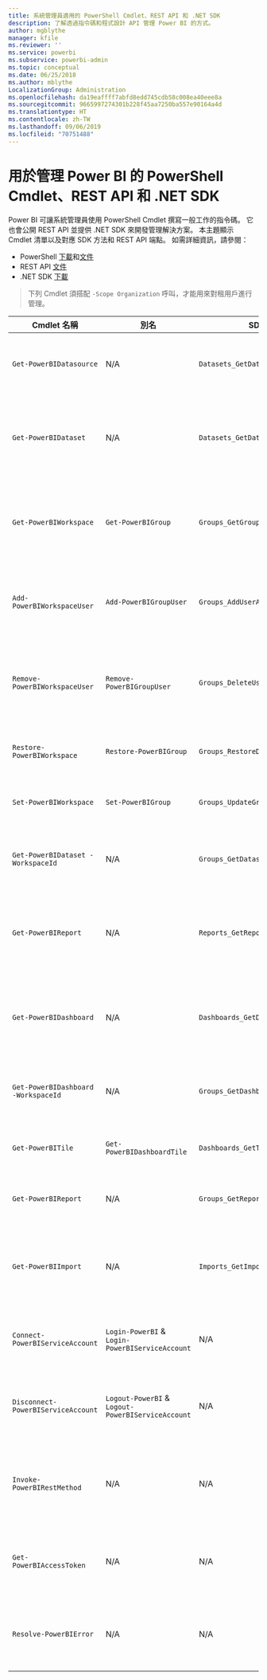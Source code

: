 ```yaml
---
title: 系統管理員適用的 PowerShell Cmdlet、REST API 和 .NET SDK
description: 了解透過指令碼和程式設計 API 管理 Power BI 的方式。
author: mgblythe
manager: kfile
ms.reviewer: ''
ms.service: powerbi
ms.subservice: powerbi-admin
ms.topic: conceptual
ms.date: 06/25/2018
ms.author: mblythe
LocalizationGroup: Administration
ms.openlocfilehash: da19eaffff7abfd8edd745cdb58c008ea40eee8a
ms.sourcegitcommit: 9665997274301b228f45aa7250ba557e90164a4d
ms.translationtype: HT
ms.contentlocale: zh-TW
ms.lasthandoff: 09/06/2019
ms.locfileid: "70751488"
---
```

# <a name="powershell-cmdlets-rest-apis-and-net-sdk-for-power-bi-administration"></a>用於管理 Power BI 的 PowerShell Cmdlet、REST API 和 .NET SDK
Power BI 可讓系統管理員使用 PowerShell Cmdlet 撰寫一般工作的指令碼。 它也會公開 REST API 並提供 .NET SDK 來開發管理解決方案。 本主題顯示 Cmdlet 清單以及對應 SDK 方法和 REST API 端點。 如需詳細資訊，請參閱：

- PowerShell [下載](https://www.powershellgallery.com/packages/MicrosoftPowerBIMgmt/)和[文件](https://docs.microsoft.com/powershell/power-bi/overview?view=powerbi-ps)
- REST API [文件](https://docs.microsoft.com/rest/api/power-bi/admin)
- .NET SDK [下載](https://www.nuget.org/packages/Microsoft.PowerBI.Api/)

> 下列 Cmdlet 須搭配 `-Scope Organization` 呼叫，才能用來對租用戶進行管理。

| **Cmdlet 名稱** | **別名** | **SDK 方法** | **REST API 端點** | **描述** |
| --- | --- | --- | --- | --- |
| `Get-PowerBIDatasource` | N/A | `Datasets_GetDataSourcesAsAdmin` | /v1.0/myorg/admin/datasets/{datasetkey}/datasources | 取得指定資料集的資料來源。 |
| `Get-PowerBIDataset` | N/A | `Datasets_GetDatasetsAsAdmin` | /v1.0/myorg/admin/datasets | 取得 Power BI 租用戶中的完整資料集清單。 |
| `Get-PowerBIWorkspace` | `Get-PowerBIGroup` | `Groups_GetGroupsAsAdmin` | /v1.0/myorg/admin/groups | 取得 Power BI 租用戶中的完整工作區清單。 |
| `Add-PowerBIWorkspaceUser` | `Add-PowerBIGroupUser` | `Groups_AddUserAsAdmin` | /v1.0/myorg/admin/groups/{groupId}/users | 將使用者新增為指定工作區的成員。 |
| `Remove-PowerBIWorkspaceUser` | `Remove-PowerBIGroupUser` | `Groups_DeleteUserAsAdmin` | /v1.0/myorg/admin/groups/{groupId}/users/{user} | 從指定工作區的成員資格清單中移除使用者。 |
| `Restore-PowerBIWorkspace` |`Restore-PowerBIGroup` | `Groups_RestoreDeletedGroupAsAdmin` | /v1.0/myorg/admin/groups/{groupId}/restore | 還原已刪除的工作區。 |
| `Set-PowerBIWorkspace` |`Set-PowerBIGroup` | `Groups_UpdateGroupAsAdmin` | /v1.0/myorg/admin/groups/{groupId} | 更新指定工作區的屬性。 |
| `Get-PowerBIDataset -WorkspaceId` | N/A | `Groups_GetDatasetsAsAdmin` | /v1.0/myorg/admin/groups/{group\_id}/datasets | 取得指定工作區內的資料集。 |
| `Get-PowerBIReport` | N/A | `Reports_GetReportsAsAdmin` | /v1.0/myorg/admin/reports | 取得 Power BI 租用戶中的完整報表清單。 |
| `Get-PowerBIDashboard` | N/A | `Dashboards_GetDashboardsAsAdmin` | /v1.0/myorg/admin/dashboards | 取得 Power BI 租用戶中的完整儀表板清單。 |
| `Get-PowerBIDashboard -WorkspaceId` | N/A | `Groups_GetDashboardsAsAdmin` | /v1.0/myorg/admin/groups/{group\_id}/dashboards | 取得指定工作區內的儀表板。 |
| `Get-PowerBITile` | `Get-PowerBIDashboardTile` | `Dashboards_GetTilesAsAdmin` | /v1.0/myorg/admin/dashboards/{dashboard\_id}/tiles | 取得指定儀表板的圖格。 |
| `Get-PowerBIReport` | N/A | `Groups_GetReportsAsAdmin` | /v1.0/myorg/admin/groups/{group\_id}/reports | 取得指定工作區內的報表。 |
| `Get-PowerBIImport` | N/A | `Imports_GetImportsAsAdmin` | /v1.0/myorg/admin/imports | 取得 Power BI 租用戶中的完整匯入清單。 |
| `Connect-PowerBIServiceAccount` | `Login-PowerBI` &  `Login-PowerBIServiceAccount` | N/A | N/A | 登入 Power BI 並啟動工作階段。 |
| `Disconnect-PowerBIServiceAccount` | `Logout-PowerBI` & `Logout-PowerBIServiceAccount` | N/A | N/A | 登出 Power BI 並關閉現有工作階段。 |
| `Invoke-PowerBIRestMethod`| N/A | N/A | N/A | 將任意 REST API 呼叫傳送給 Power BI。 |
| `Get-PowerBIAccessToken`| N/A | N/A | N/A | 取得工作階段中的 Power BI 存取權杖。 |
| `Resolve-PowerBIError`| N/A | N/A | N/A | 取得 Cmdlet 呼叫失敗的詳細錯誤資訊。 |
